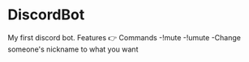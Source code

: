 # DiscordBot
My first discord bot.
Features 👉
Commands -!mute
         -!umute
         -Change someone's nickname to what you want
